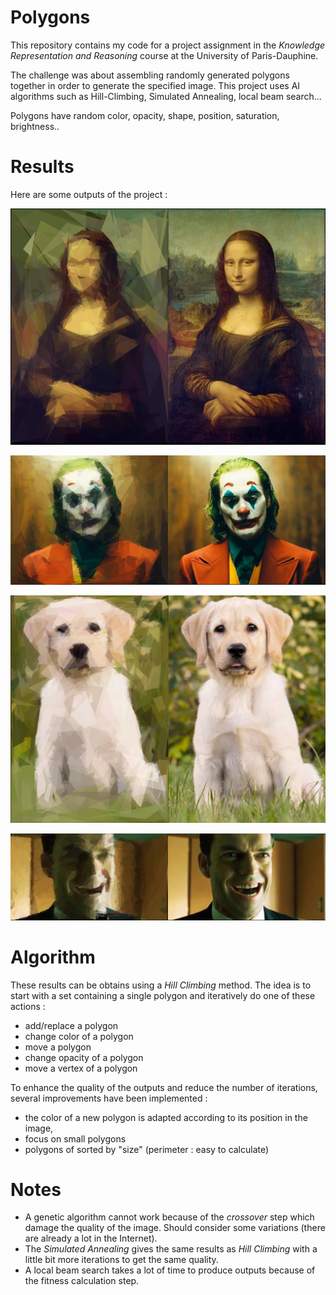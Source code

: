 # Polygons 

This repository contains my code for a project assignment in the *Knowledge Representation and Reasoning* course at the University of Paris-Dauphine.

The challenge was about assembling randomly generated polygons together 
in order to generate the specified image. This project uses AI algorithms 
such as Hill-Climbing, Simulated Annealing, local beam search...

Polygons have random color, opacity, shape, position, saturation, brightness..

# Results

Here are some outputs of the project :

![Mona Lisa](./src/main/resources/results/hill_climbing_300p_monaLisa200_f031_i70000.png "Mona Lisa")

![Joker](./src/main/resources/results/hill_climbing_500p_joker_f017_i60000.png "The Joker")

![Puppy](./src/main/resources/results/hill_climbing_500p_puppy_f014_i60000.png "Puppy")

![Smith](./src/main/resources/results/hill_climbing_500p_smith_f022_i60000.png "Smith")

# Algorithm

These results can be obtains using a *Hill Climbing* method.
The idea is to start with a set containing a single polygon 
and iteratively do one of these actions :
* add/replace a polygon
* change color of a polygon
* move a polygon
* change opacity of a polygon
* move a vertex of a polygon

To enhance the quality of the outputs and reduce the number of iterations, 
several improvements have been implemented : 
* the color of a new polygon is adapted according to its position in the image,
* focus on small polygons
* polygons of sorted by "size" (perimeter : easy to calculate)

# Notes

* A genetic algorithm cannot work because of the *crossover* step 
which damage the quality of the image. Should consider some variations (there are already a lot in the Internet).
* The *Simulated Annealing* gives the same results as *Hill Climbing* with a little bit more iterations to get the same quality.
* A local beam search takes a lot of time to produce outputs because of 
the fitness calculation step. 

